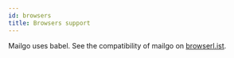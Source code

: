 ```yaml
---
id: browsers
title: Browsers support
---
```


Mailgo uses babel. See the compatibility of mailgo on <a href="https://browserl.ist/?q=defaults">browserl.ist</a>.
